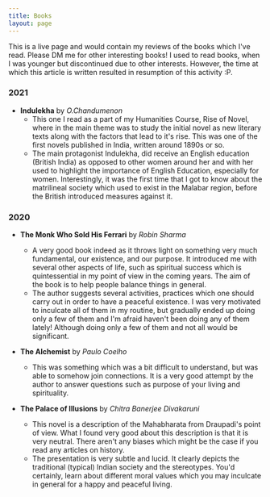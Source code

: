 ```yaml
---
title: Books
layout: page
---
```


This is a live page and would contain my reviews of the books which I've read. Please DM me for other interesting books! I used to read books, when I was younger but discontinued due to other interests. However, the time at which this article is written resulted in resumption of this activity :P.

### 2021
- **Indulekha** by *O.Chandumenon*
	- This one I read as a part of my Humanities Course, Rise of Novel, where in the main theme was to study the initial novel as new literary texts along with the factors that lead to it's rise. This was one of the first novels published in India, written around 1890s or so. 
	- The main protagonist Indulekha, did receive an English education (British India) as opposed to other women around her and with her used to highlight the importance of English Education, especially for women. Interestingly, it was the first time that I got to know about the matrilineal society which used to exist in the Malabar region, before the British introduced measures against it. 

### 2020

- **The Monk Who Sold His Ferrari** by *Robin Sharma*
	- A very good book indeed as it throws light on something very much fundamental, our existence, and our purpose. It introduced me with several other aspects of life, such as spiritual success which is quintessential in my point of view in the coming years. The aim of the book is to help people balance things in general. 
	- The author suggests several activities, practices which one should carry out in order to have a peaceful existence. I was very motivated to inculcate all of them in my routine, but gradually ended up doing only a few of them and I'm afraid haven't been doing any of them lately! Although doing only a few of them and not all would be significant.

- **The Alchemist** by *Paulo Coelho*
	- This was something which was a bit difficult to understand, but was able to somehow join connections. It is a very good attempt by the author to answer questions such as purpose of your living and spirituality.

- **The Palace of Illusions** by *Chitra Banerjee Divakaruni*
	- This novel is a description of the Mahabharata from Draupadi's point of view. What I found very good about this description is that it is very neutral. There aren't any biases which might be the case if you read any articles on history. 
	- The presentation is very subtle and lucid. It clearly depicts the traditional (typical) Indian society and the stereotypes. You'd certainly, learn about different moral values which you may inculcate in general for a happy and peaceful living. 

